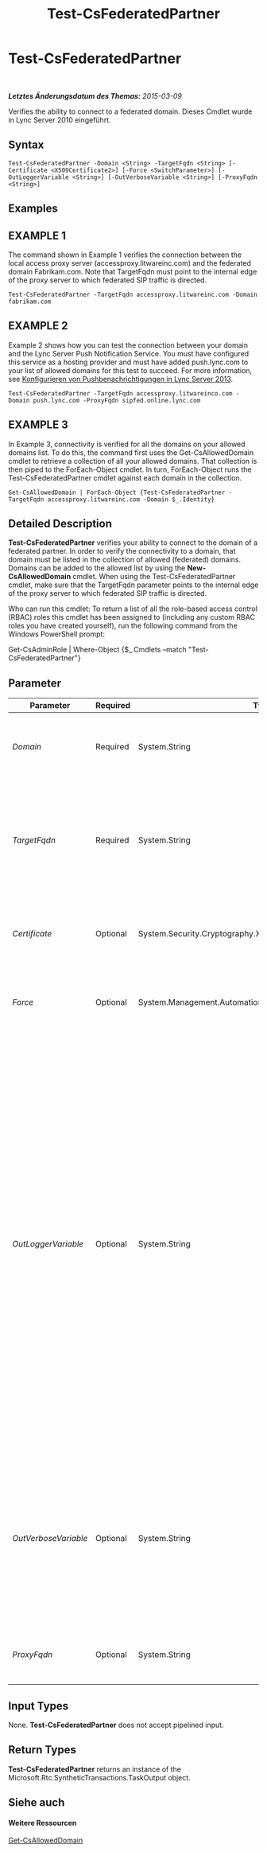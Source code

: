 ﻿---
title: Test-CsFederatedPartner
TOCTitle: Test-CsFederatedPartner
ms:assetid: 1f56bf80-37b4-4520-b8a5-da0740a894a2
ms:mtpsurl: https://technet.microsoft.com/de-de/library/Gg398281(v=OCS.15)
ms:contentKeyID: 49293386
ms.date: 05/19/2016
mtps_version: v=OCS.15
ms.translationtype: HT
---

# Test-CsFederatedPartner

 

_**Letztes Änderungsdatum des Themas:** 2015-03-09_

Verifies the ability to connect to a federated domain. Dieses Cmdlet wurde in Lync Server 2010 eingeführt.

## Syntax

    Test-CsFederatedPartner -Domain <String> -TargetFqdn <String> [-Certificate <X509Certificate2>] [-Force <SwitchParameter>] [-OutLoggerVariable <String>] [-OutVerboseVariable <String>] [-ProxyFqdn <String>]

## Examples

## EXAMPLE 1

The command shown in Example 1 verifies the connection between the local access proxy server (accessproxy.litwareinc.com) and the federated domain Fabrikam.com. Note that TargetFqdn must point to the internal edge of the proxy server to which federated SIP traffic is directed.

    Test-CsFederatedPartner -TargetFqdn accessproxy.litwareinc.com -Domain fabrikam.com

## EXAMPLE 2

Example 2 shows how you can test the connection between your domain and the Lync Server Push Notification Service. You must have configured this service as a hosting provider and must have added push.lync.com to your list of allowed domains for this test to succeed. For more information, see [Konfigurieren von Pushbenachrichtigungen in Lync Server 2013](lync-server-2013-configuring-for-push-notifications.md).

    Test-CsFederatedPartner -TargetFqdn accessproxy.litwareinco.com -Domain push.lync.com -ProxyFqdn sipfed.online.lync.com

## EXAMPLE 3

In Example 3, connectivity is verified for all the domains on your allowed domains list. To do this, the command first uses the Get-CsAllowedDomain cmdlet to retrieve a collection of all your allowed domains. That collection is then piped to the ForEach-Object cmdlet. In turn, ForEach-Object runs the Test-CsFederatedPartner cmdlet against each domain in the collection.

    Get-CsAllowedDomain | ForEach-Object {Test-CsFederatedPartner -TargetFqdn accessproxy.litwareinc.com -Domain $_.Identity}

## Detailed Description

**Test-CsFederatedPartner** verifies your ability to connect to the domain of a federated partner. In order to verify the connectivity to a domain, that domain must be listed in the collection of allowed (federated) domains. Domains can be added to the allowed list by using the **New-CsAllowedDomain** cmdlet. When using the Test-CsFederatedPartner cmdlet, make sure that the TargetFqdn parameter points to the internal edge of the proxy server to which federated SIP traffic is directed.

Who can run this cmdlet: To return a list of all the role-based access control (RBAC) roles this cmdlet has been assigned to (including any custom RBAC roles you have created yourself), run the following command from the Windows PowerShell prompt:

Get-CsAdminRole | Where-Object {$\_.Cmdlets –match "Test-CsFederatedPartner"}

## Parameter


<table>
<colgroup>
<col style="width: 25%" />
<col style="width: 25%" />
<col style="width: 25%" />
<col style="width: 25%" />
</colgroup>
<thead>
<tr class="header">
<th>Parameter</th>
<th>Required</th>
<th>Type</th>
<th>Description</th>
</tr>
</thead>
<tbody>
<tr class="odd">
<td><p><em>Domain</em></p></td>
<td><p>Required</p></td>
<td><p>System.String</p></td>
<td><p>Fully qualified domain name (FQDN) of the federated domain. For example: -Domain &quot;fabrikam.com&quot;.</p></td>
</tr>
<tr class="even">
<td><p><em>TargetFqdn</em></p></td>
<td><p>Required</p></td>
<td><p>System.String</p></td>
<td><p>FQDN of the access proxy server used by your organization for federated SIP traffic. The TargetFqdn must point to the internal edge of the proxy server to which federated SIP traffic is directed.</p></td>
</tr>
<tr class="odd">
<td><p><em>Certificate</em></p></td>
<td><p>Optional</p></td>
<td><p>System.Security.Cryptography.X509Certificates.X509Certificate2</p></td>
<td><p>Enables you to provide an X509 certificate for authentication purposes when connecting to the federated domain.</p></td>
</tr>
<tr class="even">
<td><p><em>Force</em></p></td>
<td><p>Optional</p></td>
<td><p>System.Management.Automation.SwitchParameter</p></td>
<td><p>Suppresses the display of any non-fatal error message that might occur when running the command.</p></td>
</tr>
<tr class="odd">
<td><p><em>OutLoggerVariable</em></p></td>
<td><p>Optional</p></td>
<td><p>System.String</p></td>
<td><p>When present, detailed output from running the cmdlet will be stored in the specified variable. This variable includes a pair of methods – ToHTML and ToXML – that can then be used to save that output to either an HTML or an XML file.</p>
<p>To store output in a logger variable named $TestOutput use the following syntax:</p>
<p>-OutLoggerVariable TestOutput</p>
<p>Note: Do not use prepend a $ character when specifying the variable name.To save the information stored in the logger variable to an HTML file, use a command similar to this:</p>
<p>$TestOutput.ToHTML() &gt; C:\Logs\TestOutput.html</p>
<p>To save the information stored in the logger variable to an XML file, use a command similar to this:</p>
<p></p>
<p>$TestOutput.ToXML() &gt; C:\Logs\TestOutput.xml</p></td>
</tr>
<tr class="even">
<td><p><em>OutVerboseVariable</em></p></td>
<td><p>Optional</p></td>
<td><p>System.String</p></td>
<td><p>When present, detailed output from running the cmdlet will be stored in the specified variable. For example, to store output in a variable named $TestOutput use the following syntax:</p>
<p>-OutVerboseVariable TestOutput</p>
<p>Do not prepend a $ character when specifying the variable name.</p></td>
</tr>
<tr class="odd">
<td><p><em>ProxyFqdn</em></p></td>
<td><p>Optional</p></td>
<td><p>System.String</p></td>
<td><p>FQDN of the access proxy server used by the federated organization.</p></td>
</tr>
</tbody>
</table>


## Input Types

None. **Test-CsFederatedPartner** does not accept pipelined input.

## Return Types

**Test-CsFederatedPartner** returns an instance of the Microsoft.Rtc.SyntheticTransactions.TaskOutput object.

## Siehe auch

#### Weitere Ressourcen

[Get-CsAllowedDomain](get-csalloweddomain.md)

